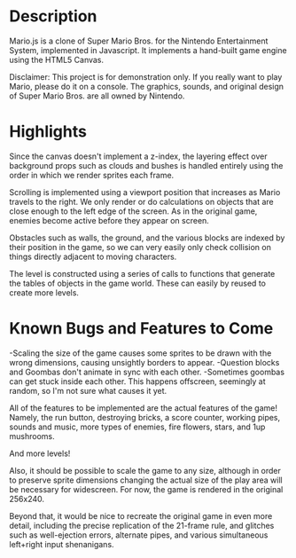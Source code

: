 Description
===========
Mario.js is a clone of Super Mario Bros. for the Nintendo Entertainment System, implemented in Javascript.  It implements a hand-built game engine using the HTML5 Canvas.

Disclaimer: This project is for demonstration only. If you really want to play Mario, please do it on a console. The graphics, sounds, and original design of Super Mario Bros. are all owned by Nintendo.

Highlights
==========

Since the canvas doesn't implement a z-index, the layering effect over background props such as clouds and bushes is handled entirely using the order in which we render sprites each frame.

Scrolling is implemented using a viewport position that increases as Mario travels to the right. We only render or do calculations on objects that are close enough to the left edge of the screen. As in the original game, enemies become active before they appear on screen.

Obstacles such as walls, the ground, and the various blocks are indexed by their position in the game, so we can very easily only check collision on things directly adjacent to moving characters.

The level is constructed using a series of calls to functions that generate the tables of objects in the game world. These can easily by reused to create more levels.

Known Bugs and Features to Come
===============================
-Scaling the size of the game causes some sprites to be drawn with the wrong dimensions, causing unsightly borders to appear.
-Question blocks and Goombas don't animate in sync with each other.
-Sometimes goombas can get stuck inside each other. This happens offscreen, seemingly at random, so I'm not sure what causes it yet.

All of the features to be implemented are the actual features of the game!
Namely, the run button, destroying bricks, a score counter, working pipes, sounds and music, more types of enemies, fire flowers, stars, and 1up mushrooms.

And more levels!

Also, it should be possible to scale the game to any size, although in order to preserve sprite dimensions changing the actual size of the play area will be necessary for widescreen. For now, the game is rendered in the original 256x240.

Beyond that, it would be nice to recreate the original game in even more detail, including the precise replication of the 21-frame rule, and glitches such as well-ejection errors, alternate pipes, and various simultaneous left+right input shenanigans.
